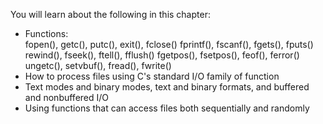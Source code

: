 You will learn about the following in this chapter:
* Functions:<br>
  fopen(), getc(), putc(), exit(), fclose()
  fprintf(), fscanf(), fgets(), fputs()
  rewind(), fseek(), ftell(), fflush()
  fgetpos(), fsetpos(), feof(), ferror()
  ungetc(), setvbuf(), fread(), fwrite()
* How to process files using C's standard I/O family of function
* Text modes and binary modes, text and binary formats, and buffered and nonbuffered I/O
* Using functions that can access files both sequentially and randomly
